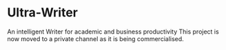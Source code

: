 # Ultra-Writer
An intelligent Writer for academic and business productivity
This project is now moved to a private channel as it is being commercialised. 
